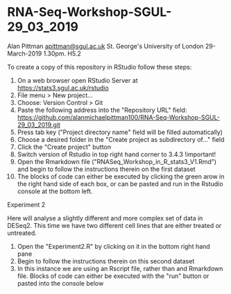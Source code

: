 # RNA-Seq-Workshop-SGUL-29_03_2019


Alan Pittman
apittman@sgul.ac.uk
St. George's University of London
29-March-2019
1.30pm. H5.2

To create a copy of this repository in RStudio follow these steps:

1. On a web browser open RStudio Server at https://stats3.sgul.ac.uk/rstudio
2. File menu > New project...
3. Choose: Version Control > Git
4. Paste the following address into the "Repository URL" field: https://github.com/alanmichaelpittman100/RNA-Seq-Workshop-SGUL-29_03_2019.git
5. Press tab key ("Project directory name" field will be filled automatically)
6. Choose a desired folder in the "Create project as subdirectory of..." field
7. Click the "Create project" button
8. Switch version of Rstudio in top right hand corner to 3.4.3 !important!
9. Open the Rmarkdown file ("RNASeq_Workshop_in_R_stats3_V1.Rmd") and begin to follow the instructions therein on the first dataset
10. The blocks of code can either be executed by clicking the green arow in the right hand side of each box, or can be pasted and run in the Rstudio console at the bottom left. 


Experiment 2

Here will analyse a slightly different and more complex set of data in DESeq2. This time we have two different cell lines that are either treated or untreated.

1. Open the "Experiment2.R" by clicking on it in the bottom right hand pane
2. Begin to follow the instructions therein on this second dataset
3. In this instance we are using an Rscript file, rather than and Rmarkdown file. Blocks of code can either be executed with the "run" button or pasted into the console below
